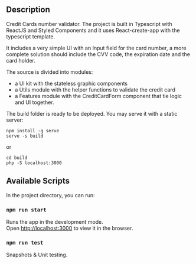 ## Description

Credit Cards number validator.
The project is built in Typescript with ReactJS and Styled Components and it 
uses React-create-app with the typescript template.

It includes a very simple UI with an Input field for the card number, 
a more complete solution should include the CVV code, the expiration date and
the card holder.

The source is divided into modules: 

- a UI kit with the stateless graphic components
- a Utils module with the helper functions to validate the credit card
- a Features module with the CreditCardForm component that tie logic and UI together.

The build folder is ready to be deployed.
You may serve it with a static server:

```
npm install -g serve
serve -s build
```

or 

```
cd build
php -S localhost:3000
```


## Available Scripts

In the project directory, you can run:

### `npm run start`

Runs the app in the development mode.<br />
Open [http://localhost:3000](http://localhost:3000) to view it in the browser.

### `npm run test`

Snapshots & Unit testing.
